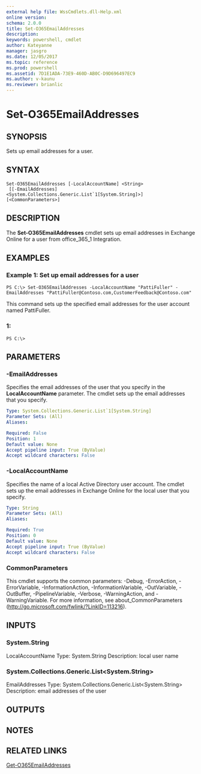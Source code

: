 ```yaml
---
external help file: WssCmdlets.dll-Help.xml
online version: 
schema: 2.0.0
title: Set-O365EmailAddresses
description: 
keywords: powershell, cmdlet
author: Kateyanne
manager: jasgro
ms.date: 12/05/2017
ms.topic: reference
ms.prod: powershell
ms.assetid: 7D1E1ADA-73E9-460D-AB0C-D9D696497EC9
ms.author: v-kaunu
ms.reviewer: brianlic
---
```


# Set-O365EmailAddresses

## SYNOPSIS
Sets up email addresses for a user.

## SYNTAX

```
Set-O365EmailAddresses [-LocalAccountName] <String>
 [[-EmailAddresses] <System.Collections.Generic.List`1[System.String]>] [<CommonParameters>]
```

## DESCRIPTION
The **Set-O365EmailAddresses** cmdlet sets up email addresses in Exchange Online for a user from office_365_1 Integration.

## EXAMPLES

### Example 1: Set up email addresses for a user
```
PS C:\> Set-O365EmailAddresses -LocalAccountName "PattiFuller" -EmailAddresses "PattiFuller@Contoso.com,CustomerFeedback@Contoso.com"
```

This command sets up the specified email addresses for the user account named PattiFuller.

### 1:
```
PS C:\>
```

## PARAMETERS

### -EmailAddresses
Specifies the email addresses of the user that you specify in the **LocalAccountName** parameter.
The cmdlet sets up the email addresses that you specify.

```yaml
Type: System.Collections.Generic.List`1[System.String]
Parameter Sets: (All)
Aliases: 

Required: False
Position: 1
Default value: None
Accept pipeline input: True (ByValue)
Accept wildcard characters: False
```

### -LocalAccountName
Specifies the name of a local Active Directory user account.
The cmdlet sets up the email addresses in Exchange Online for the local user that you specify.

```yaml
Type: String
Parameter Sets: (All)
Aliases: 

Required: True
Position: 0
Default value: None
Accept pipeline input: True (ByValue)
Accept wildcard characters: False
```

### CommonParameters
This cmdlet supports the common parameters: -Debug, -ErrorAction, -ErrorVariable, -InformationAction, -InformationVariable, -OutVariable, -OutBuffer, -PipelineVariable, -Verbose, -WarningAction, and -WarningVariable. For more information, see about_CommonParameters (http://go.microsoft.com/fwlink/?LinkID=113216).

## INPUTS

### System.String
LocalAccountName
Type: System.String
Description: local user name

### System.Collections.Generic.List<System.String>
EmailAddresses
Type: System.Collections.Generic.List<System.String>
Description: email addresses of the user

## OUTPUTS

## NOTES

## RELATED LINKS

[Get-O365EmailAddresses](./Get-O365EmailAddresses.md)

